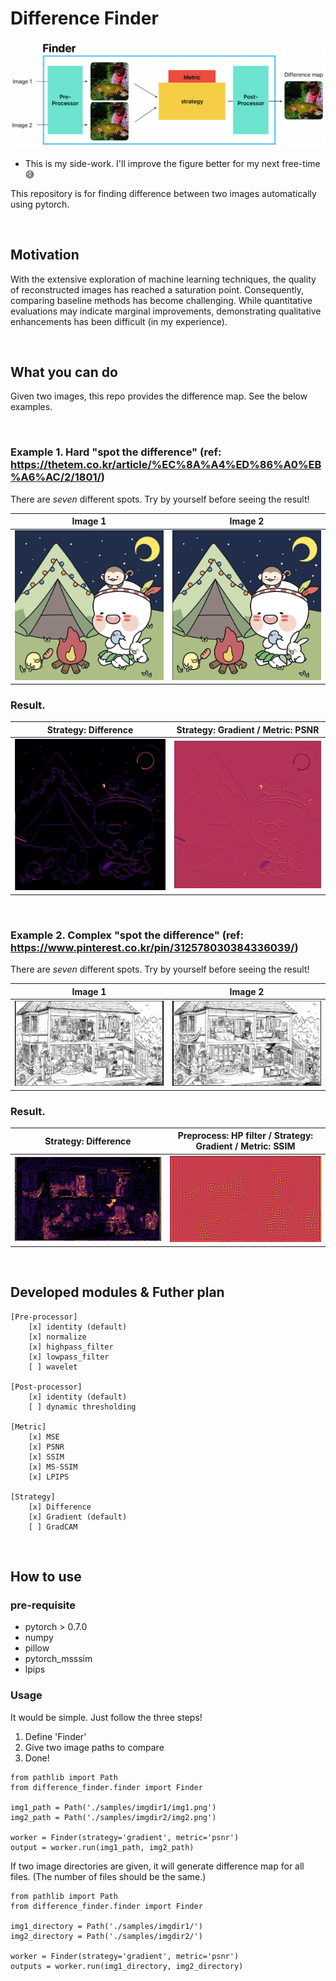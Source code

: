 # Difference Finder

![structure](figures/structure.png)

* This is my side-work. I'll improve the figure better for my next free-time 😅

This repository is for finding difference between two images automatically using pytorch.

<br />

## Motivation
With the extensive exploration of machine learning techniques, the quality of reconstructed images has reached a saturation point. Consequently, comparing baseline methods has become challenging. While quantitative evaluations may indicate marginal improvements, demonstrating qualitative enhancements has been difficult (in my experience).

<br />


## What you can do
Given two images, this repo provides the difference map. See the below examples.

<br />

### Example 1. Hard "spot the difference" (ref: https://thetem.co.kr/article/%EC%8A%A4%ED%86%A0%EB%A6%AC/2/1801/)

There are *seven* different spots. 
Try by yourself before seeing the result!

Image 1 | Image 2
:-------------------------:|:-------------------------:
![example1_1](samples/imgdir1/img1.png)  | ![example1_2](samples/imgdir2/img2.png)


### Result.

Strategy: Difference | Strategy: Gradient /  Metric: PSNR
:------------------:|:---------------------------------:
![result1_1](figures/test_0_diff.png) | ![result1_2](figures/test_0_grad.png)


<br />

### Example 2. Complex "spot the difference" (ref: https://www.pinterest.co.kr/pin/312578030384336039/)

There are *seven* different spots. 
Try by yourself before seeing the result!

Image 1 | Image 2
:-------------------------:|:-------------------------:
![example1_1](samples/imgdir1/img2_1.png)  | ![example1_2](samples/imgdir2/img2_2.png)


### Result.

Strategy: Difference | Preprocess: HP filter / Strategy: Gradient /  Metric: SSIM
:------------------:|:---------------------------------:
![result1_1](figures/test_1_diff.png) | ![result1_2](figures/test_1_grad.png)


<br />

## Developed modules & Futher plan


```
[Pre-processor]
    [x] identity (default)
    [x] normalize
    [x] highpass_filter
    [x] lowpass_filter
    [ ] wavelet

[Post-processor]
    [x] identity (default)
    [ ] dynamic thresholding

[Metric]
    [x] MSE
    [x] PSNR
    [x] SSIM
    [x] MS-SSIM
    [x] LPIPS

[Strategy]
    [x] Difference
    [x] Gradient (default)
    [ ] GradCAM
```

<br />

## How to use

### pre-requisite
- pytorch > 0.7.0
- numpy
- pillow
- pytorch_msssim
- lpips

### Usage

It would be simple. Just follow the three steps!

1. Define 'Finder'
2. Give two image paths to compare
3. Done!


```
from pathlib import Path
from difference_finder.finder import Finder

img1_path = Path('./samples/imgdir1/img1.png')
img2_path = Path('./samples/imgdir2/img2.png')

worker = Finder(strategy='gradient', metric='psnr')
output = worker.run(img1_path, img2_path)
```


If two image directories are given, it will generate difference map for all files.
(The number of files should be the same.)

```
from pathlib import Path
from difference_finder.finder import Finder

img1_directory = Path('./samples/imgdir1/')
img2_directory = Path('./samples/imgdir2/')

worker = Finder(strategy='gradient', metric='psnr')
outputs = worker.run(img1_directory, img2_directory)
```
